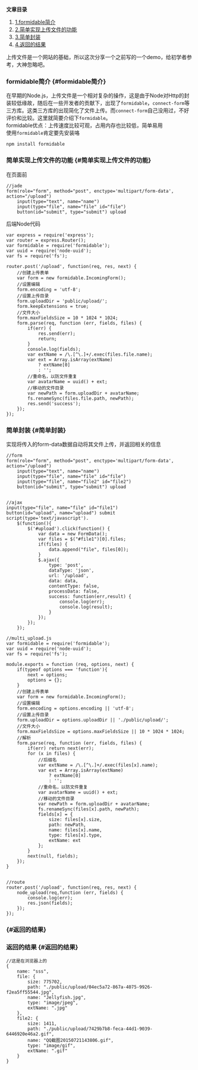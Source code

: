 **文章目录**

1. [1.formidable简介](http://kirochen.com/2015/07/21/upload-demo-formidable/#formidable简介)
2. [2.简单实现上传文件的功能](http://kirochen.com/2015/07/21/upload-demo-formidable/#简单实现上传文件的功能)
3. [3.简单封装](http://kirochen.com/2015/07/21/upload-demo-formidable/#简单封装)
4. [4.返回的结果](http://kirochen.com/2015/07/21/upload-demo-formidable/#返回的结果)

上传文件是一个网站的基础，所以这次分享一个之前写的一个demo，给初学者参考，大神忽略吧。

### formidable简介 {#formidable简介}

在早期的Node.js，上传文件是一个相对复杂的操作，这是由于Node对Http的封装较低缘故，随后在一些开发者的贡献下，出现了`formidable`，`connect-form`等三方库。这类三方库的出现简化了文件上传。而`connect-form`自己没用过，不好评价和比较。这里就简要介绍下`formidable`。  
formidable优点：上传速度比较可观，占用内存也比较低，简单易用  
使用`formidable`肯定要先安装咯

```
npm install formidable
```

### 简单实现上传文件的功能 {#简单实现上传文件的功能}

在页面前

```
//jade
form(role="form", method="post", enctype='multipart/form-data', action="/upload")
	input(type="text", name="name")
	input(type="file", name="file" id="file")
	button(id="submit", type="submit") upload
```

后端Node代码

```
var express = require('express');
var router = express.Router();
var formidable = require('formidable');
var uuid = require('node-uuid');
var fs = require('fs');

router.post('/upload', function(req, res, next) {
	//创建上传表单
	var form = new formidable.IncomingForm();
	//设置编辑
	form.encoding = 'utf-8';
	//设置上传目录
	form.uploadDir = 'public/upload/';
	form.keepExtensions = true;
	//文件大小
	form.maxFieldsSize = 10 * 1024 * 1024;
	form.parse(req, function (err, fields, files) {
		if(err) {
			res.send(err);
			return;
		}
		console.log(fields);
		var extName = /\.[^\.]+/.exec(files.file.name);
		var ext = Array.isArray(extName)
			? extName[0]
			: '';
		//重命名，以防文件重复
		var avatarName = uuid() + ext;
		//移动的文件目录
		var newPath = form.uploadDir + avatarName;
		fs.renameSync(files.file.path, newPath);
		res.send('success');
	});
});
```

### 简单封装 {#简单封装}

实现将传入的form-data数据自动将其文件上传，并返回相关的信息

```
//form
form(role="form", method="post", enctype='multipart/form-data', action="/upload")
	input(type="text", name="name")
	input(type="file", name="file" id="file")
	input(type="file", name="file2" id="file2")
	button(id="submit", type="submit") upload


//ajax
input(type="file", name="file" id="file1")
button(id="upload", name="upload") submit
script(type='text/javascript').
	$(function(){
		$('#upload').click(function() {
			var data = new FormData();
			var files = $("#file1")[0].files;
			if(files) {
				data.append("file", files[0]);
			}
			$.ajax({
				type: 'post',
				dataType: 'json',
				url: '/upload',
				data: data,
				contentType: false,
				processData: false,
				success: function(err,result) {
					console.log(err);
					console.log(result);
				}
			});
		});
	});
```

```
//multi_upload.js
var formidable = require('formidable');
var uuid = require('node-uuid');
var fs = require('fs');

module.exports = function (req, options, next) {
	if(typeof options === 'function'){
		next = options;
		options = {};
	}
	//创建上传表单
	var form = new formidable.IncomingForm();
	//设置编辑
	form.encoding = options.encoding || 'utf-8';
	//设置上传目录
	form.uploadDir = options.uploadDir || './public/upload/';
	//文件大小
	form.maxFieldsSize = options.maxFieldsSize || 10 * 1024 * 1024;
	//解析
	form.parse(req, function (err, fields, files) {
		if(err) return next(err);
		for (x in files) {
			//后缀名
			var extName = /\.[^\.]+/.exec(files[x].name);
			var ext = Array.isArray(extName)
				? extName[0]
				: '';
			//重命名，以防文件重复
			var avatarName = uuid() + ext;
			//移动的文件目录
			var newPath = form.uploadDir + avatarName;
			fs.renameSync(files[x].path, newPath);
			fields[x] = {
				size: files[x].size,
				path: newPath,
				name: files[x].name,
				type: files[x].type,
				extName: ext
			};
		}
		next(null, fields);
	});
}


//route
router.post('/upload', function(req, res, next) {
	node_upload(req,function (err, fields) {
		console.log(err);
		res.json(fields);
	});
});
```

###  {#返回的结果}

### 返回的结果 {#返回的结果}

```
//这是在浏览器上的
{
	name: "sss",
	file: {
		size: 775702,
		path: "./public/upload/04ec5a72-867a-4075-9926-f2ea5ff55544.jpg",
		name: "Jellyfish.jpg",
		type: "image/jpeg",
		extName: ".jpg"
	},
	file2: {
		size: 1411,
		path: "./public/upload/7429b7b8-feca-44d1-9039-6446920e46a2.gif",
		name: "QQ截图20150721143806.gif",
		type: "image/gif",
		extName: ".gif"
	}
}
```



